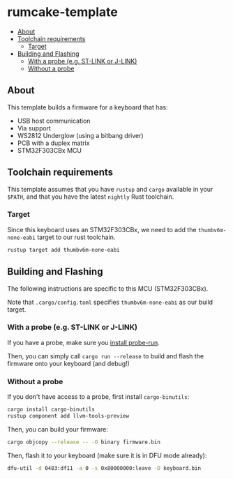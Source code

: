 # rumcake-template

<!--toc:start-->
  - [About](#about)
  - [Toolchain requirements](#toolchain-requirements)
    - [Target](#target)
  - [Building and Flashing](#building-and-flashing)
    - [With a probe (e.g. ST-LINK or J-LINK)](#with-a-probe-eg-st-link-or-j-link)
    - [Without a probe](#without-a-probe)
<!--toc:end-->

## About

This template builds a firmware for a keyboard that has:

- USB host communication
- Via support
- WS2812 Underglow (using a bitbang driver)
- PCB with a duplex matrix
- STM32F303CBx MCU

## Toolchain requirements

This template assumes that you have `rustup` and `cargo` available in your `$PATH`, and that you have the latest `nightly` Rust toolchain.

### Target

Since this keyboard uses an STM32F303CBx, we need to add the `thumbv6m-none-eabi` target to our rust toolchain.

```bash
rustup target add thumbv6m-none-eabi
```

## Building and Flashing

The following instructions are specific to this MCU (STM32F303CBx).

Note that `.cargo/config.toml` specifies `thumbv6m-none-eabi` as our build target.

### With a probe (e.g. ST-LINK or J-LINK)

If you have a probe, make sure you [install probe-run](https://probe.rs/docs/getting-started/installation/).

Then, you can simply call `cargo run --release` to build and flash the firmware onto your keyboard (and debug!)

### Without a probe

If you don't have access to a probe, first install `cargo-binutils`:

```bash
cargo install cargo-binutils
rustup component add llvm-tools-preview
```

Then, you can build your firmware:

```bash
cargo objcopy --release -- -O binary firmware.bin
```

Then, flash it to your keyboard (make sure it is in DFU mode already):

```bash
dfu-util -d 0483:df11 -a 0 -s 0x80000000:leave -D keyboard.bin
```
